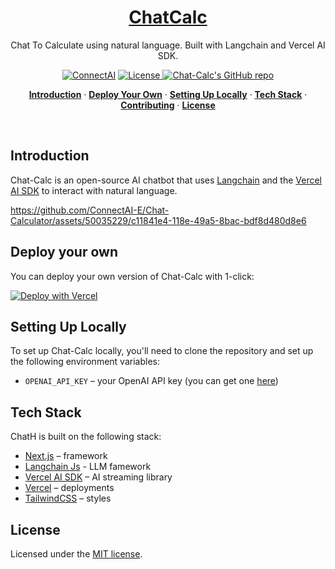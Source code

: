 <a href="https://Chat-Calc.vercel.app">
 
  <h1 align="center">ChatCalc</h1>
</a>

<p align="center">
  Chat To Calculate using natural language. Built with Langchain and Vercel AI SDK. 
</p>

<p align="center">
  <a href="https://github.com/ConnectAI-E"><img src="https://img.shields.io/badge/ConnectAI%20-96-%" alt="ConnectAI"></a>
  <a href="https://github.com/connectai-e/Chat-Calculator/blob/main/LICENSE">
    <img src="https://img.shields.io/github/license/connectai-e/Chat-Calculator?label=license&logo=github&color=f80&logoColor=fff" alt="License" />
  </a>
  <a href="https://github.com/connectai-e/Chat-Calculator"><img src="https://img.shields.io/github/stars/connectai-e/Chat-Calculator?style=social" alt="Chat-Calc's GitHub repo"></a>
</p>

<p align="center">
  <a href="#introduction"><strong>Introduction</strong></a> ·
  <a href="#deploy-your-own"><strong>Deploy Your Own</strong></a> ·
  <a href="#setting-up-locally"><strong>Setting Up Locally</strong></a> ·
  <a href="#tech-stack"><strong>Tech Stack</strong></a> ·
  <a href="#contributing"><strong>Contributing</strong></a> ·
  <a href="#license"><strong>License</strong></a>
</p>
<br/>

## Introduction

Chat-Calc is an open-source AI chatbot that uses [Langchain](https://js.langchain.com/docs/modules/agents/) and the [Vercel AI SDK](https://sdk.vercel.ai/docs) to interact with natural language.


https://github.com/ConnectAI-E/Chat-Calculator/assets/50035229/c11841e4-118e-49a5-8bac-bdf8d480d8e6



## Deploy your own

You can deploy your own version of Chat-Calc with 1-click:


[![Deploy with Vercel](https://vercel.com/button)](https://vercel.com/new/clone?repository-url=https://github.com/ConnectAI-E/Chat-Calculator&env=OPENAI_API_KEY&project-name=chat-calc&repository-name=Chat-Calc)
</details>

## Setting Up Locally

To set up Chat-Calc locally, you'll need to clone the repository and set up the following environment variables:

- `OPENAI_API_KEY` – your OpenAI API key (you can get one [here](https://platform.openai.com/account/api-keys))

## Tech Stack

ChatH is built on the following stack:

- [Next.js](https://nextjs.org/) – framework
- [Langchain Js](https://js.langchain.com/docs/modules/agents/) - LLM famework
- [Vercel AI SDK](https://sdk.vercel.ai/docs) – AI streaming library
- [Vercel](https://vercel.com) – deployments
- [TailwindCSS](https://tailwindcss.com/) – styles


## License

Licensed under the [MIT license](https://github.com/connectai-e/Chat-Calculator/blob/main/LICENSE.md).
